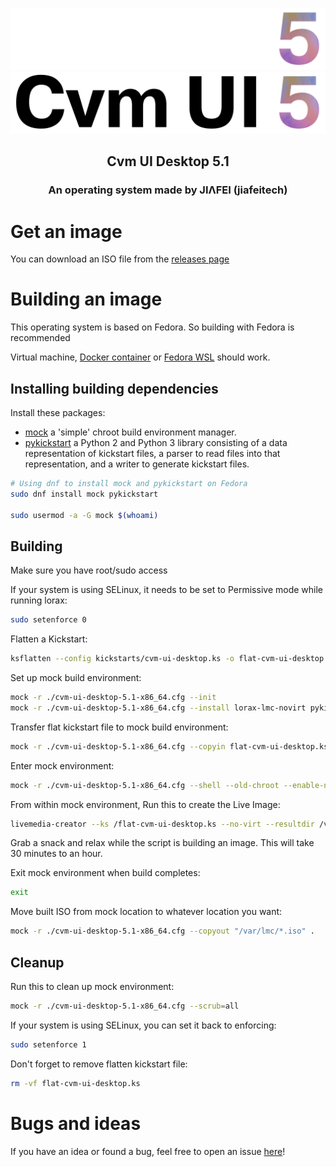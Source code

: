 <p align="center">
    <img alt="cvm logo dark mode" src="https://raw.githubusercontent.com/jiafeitech/cvm-ui-desktop/main/assets/pixmaps/cvm-ui-desktop-logo-text-dark.png#gh-dark-mode-only">
    <img alt="cvm logo light mode" src="https://raw.githubusercontent.com/jiafeitech/cvm-ui-desktop/main/assets/pixmaps/cvm-ui-desktop-logo-text.png#gh-light-mode-only">
</p>

<h2 align="center">
    Cvm UI Desktop 5.1
</h2>
<h3 align="center">
    An operating system made by JIΛFEI (jiafeitech)
</h3>

# Get an image

You can download an ISO file from the [releases page](https://github.com/jiafeitech/cvm-ui-desktop/releases)

# Building an image

This operating system is based on Fedora. So building with Fedora is recommended

Virtual machine, [Docker container](https://hub.docker.com/_/fedora) or [Fedora WSL](https://apps.microsoft.com/store/detail/fedora-remix-for-wsl/9N6GDM4K2HNC) should work.

## Installing building dependencies

Install these packages:

- [mock](https://github.com/rpm-software-management/mock/) a 'simple' chroot build environment manager.
- [pykickstart](https://github.com/pykickstart/pykickstart) a Python 2 and Python 3 library consisting of a data representation of kickstart files, a parser to read files into that representation, and a writer to generate kickstart files.

```bash
# Using dnf to install mock and pykickstart on Fedora
sudo dnf install mock pykickstart

sudo usermod -a -G mock $(whoami)
```

## Building

Make sure you have root/sudo access

If your system is using SELinux, it needs to be set to Permissive mode while running lorax:

```bash
sudo setenforce 0
```

Flatten a Kickstart:

```bash
ksflatten --config kickstarts/cvm-ui-desktop.ks -o flat-cvm-ui-desktop.ks --version F37
```

Set up mock build environment:

```bash
mock -r ./cvm-ui-desktop-5.1-x86_64.cfg --init
mock -r ./cvm-ui-desktop-5.1-x86_64.cfg --install lorax-lmc-novirt pykickstart
```

Transfer flat kickstart file to mock build environment:

```bash
mock -r ./cvm-ui-desktop-5.1-x86_64.cfg --copyin flat-cvm-ui-desktop.ks /
```

Enter mock environment:

```bash
mock -r ./cvm-ui-desktop-5.1-x86_64.cfg --shell --old-chroot --enable-network
```

From within mock environment, Run this to create the Live Image:

```bash
livemedia-creator --ks /flat-cvm-ui-desktop.ks --no-virt --resultdir /var/lmc --project Cvm-UI-Desktop-Live --make-iso --volid Cvm-UI-Desktop-5.1 --iso-only --iso-name Cvm-UI-Desktop-5.1_x86_64.iso --releasever 37 --macboot
```

Grab a snack and relax while the script is building an image. This will take 30 minutes to an hour.

Exit mock environment when build completes:

```bash
exit
```

Move built ISO from mock location to whatever location you want:

```bash
mock -r ./cvm-ui-desktop-5.1-x86_64.cfg --copyout "/var/lmc/*.iso" .
```

## Cleanup

Run this to clean up mock environment:

```bash
mock -r ./cvm-ui-desktop-5.1-x86_64.cfg --scrub=all
```

If your system is using SELinux, you can set it back to enforcing:

```bash
sudo setenforce 1
```

Don't forget to remove flatten kickstart file:

```bash
rm -vf flat-cvm-ui-desktop.ks
```

# Bugs and ideas

If you have an idea or found a bug, feel free to open an issue [here](https://github.com/jiafeitech/cvm-ui-desktop/issues/new)!
